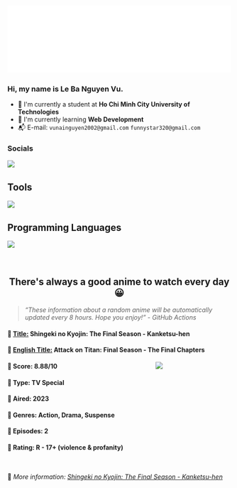 
<img src="svg/nai.svg" />

<br />

<h3>Hi, my name is <strong>Le Ba Nguyen Vu</strong>.</h3>

- 🏫 I'm currently a student at **Ho Chi Minh City University of Technologies**
- 👀 I'm currently learning **Web Development**
- 📬 E-mail: `vunainguyen2002@gmail.com` `funnystar320@gmail.com`


<h3>Socials</h3>
<a target="_blank" href="https://instagram.com/vu.le1352"><img src="https://img.shields.io/badge/Instagram-%23E4405F.svg?style=for-the-badge&logo=Instagram&logoColor=white" /></a>

<p>
  <h2>Tools</h2>
  <a href="https://skillicons.dev">
    <img src="https://skillicons.dev/icons?i=git,dotnet,mongodb,express,react,nodejs,bootstrap,tailwind,laravel,docker&theme=dark" />
  </a>

  <br />

  <h2>Programming Languages</h2>

  <a href="https://skillicons.dev">
    <img src="https://skillicons.dev/icons?i=javascript,typescript,html,css,cs,php&theme=dark" />
  </a>
</p>

<br />

<h2 align="center">There's always a good anime to watch every day 😀</h2>

<blockquote>
<i>
<q>These information about a random anime will be automatically updated every 8 hours. Hope you enjoy!</q> - GitHub Actions
</i>
</blockquote>

<h4>
  <strong>🥭 <u>Title:</u></strong> Shingeki no Kyojin: The Final Season - Kanketsu-hen
</h4>

<h4>🌿 <u>English Title:</u> Attack on Titan: Final Season - The Final Chapters</h4>

<img align="right" width="170" src=https://cdn.myanimelist.net/images/anime/1279/131078.jpg />

<h4>🌱 Score: 8.88/10</h4>

<h4>🌲 Type: TV Special</h4>

<h4>🌴 Aired: 2023</h4>

<h4>🌵 Genres: Action, Drama, Suspense</h4>

<h4>🥑 Episodes: 2</h4>

<h4>🍏 Rating: R - 17+ (violence & profanity)</h4>

<br />

🍂 *More information: [Shingeki no Kyojin: The Final Season - Kanketsu-hen](https://myanimelist.net/anime/51535/Shingeki_no_Kyojin__The_Final_Season_-_Kanketsu-hen)*
    